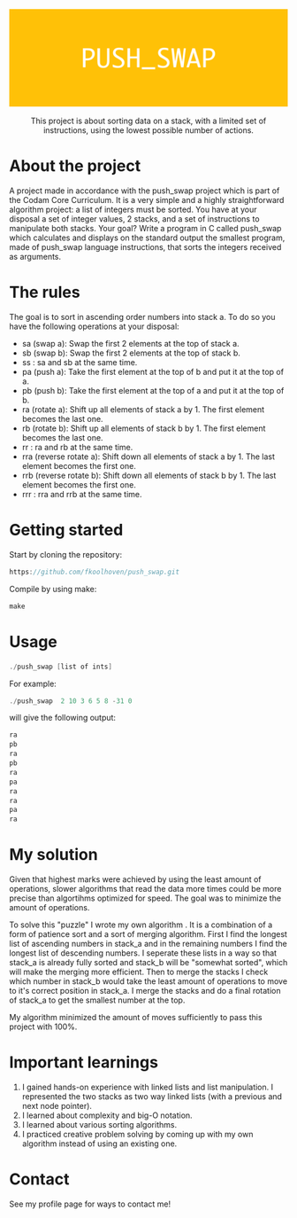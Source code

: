 <div align="center">

  <img src="img/PUSH_SWAP.png" alt="logo" width="1000" height="auto" />
 
 <p>
    This project is about sorting data on a stack, with a limited set of instructions, using the lowest possible number of actions.
  </p>
  
</div>


# About the project

A project made in accordance with the push_swap project which is part of the Codam Core Curriculum. It is a very simple and a highly straightforward algorithm project: a list of integers must be sorted. You have at your disposal a set of integer values, 2 stacks, and a set of instructions
to manipulate both stacks. Your goal? Write a program in C called push_swap which calculates and displays
on the standard output the smallest program, made of push_swap language instructions, that sorts the integers received as arguments.

# The rules

The goal is to sort in ascending order numbers into stack a. To do so you have the following operations at your disposal:
- sa (swap a): Swap the first 2 elements at the top of stack a.
- sb (swap b): Swap the first 2 elements at the top of stack b.
- ss : sa and sb at the same time.
- pa (push a): Take the first element at the top of b and put it at the top of a.
- pb (push b): Take the first element at the top of a and put it at the top of b.
- ra (rotate a): Shift up all elements of stack a by 1. The first element becomes the last one.
- rb (rotate b): Shift up all elements of stack b by 1. The first element becomes the last one.
- rr : ra and rb at the same time.
- rra (reverse rotate a): Shift down all elements of stack a by 1. The last element becomes the first one.
- rrb (reverse rotate b): Shift down all elements of stack b by 1. The last element becomes the first one.
- rrr : rra and rrb at the same time.

# Getting started

Start by cloning the repository:
```c
https://github.com/fkoolhoven/push_swap.git
```

Compile by using make:
```c
make
```

# Usage

```c
./push_swap [list of ints]
```
For example:
```c
./push_swap  2 10 3 6 5 8 -31 0
```
will give the following output:
```c
ra
pb
ra
pb
ra
pa
ra
ra
pa
ra
```

# My solution
Given that highest marks were achieved by using the least amount of operations, slower algorithms that read the data more times could be more precise than algortihms optimized for speed. The goal was to minimize the amount of operations.

To solve this "puzzle" I wrote my own algorithm . It is a combination of a form of patience sort and a sort of merging algorithm. First I find the longest list of ascending numbers in stack_a and in the remaining numbers I find the longest list of descending numbers. I seperate these lists in a way so that stack_a is already fully sorted and stack_b will be "somewhat sorted", which will make the merging more efficient. Then to merge the stacks I check which number in stack_b would take the least amount of operations to move to it's correct position in stack_a. I merge the stacks and do a final rotation of stack_a to get the smallest number at the top.

My algorithm minimized the amount of moves sufficiently to pass this project with 100%.


# Important learnings

1. I gained hands-on experience with linked lists and list manipulation. I represented the two stacks as two way linked lists (with a previous and next node pointer). 
2. I learned about complexity and big-O notation.
3. I learned about various sorting algorithms.
4. I practiced creative problem solving by coming up with my own algorithm instead of using an existing one.

# Contact

See my profile page for ways to contact me!
